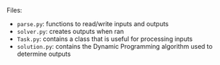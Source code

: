 Files:
- `parse.py`: functions to read/write inputs and outputs
- `solver.py`: creates outputs when ran
- `Task.py`: contains a class that is useful for processing inputs
- `solution.py`: contains the Dynamic Programming algorithm used to determine outputs
